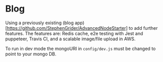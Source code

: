 # Blog

Using a previously existing (blog app)[https://github.com/StephenGrider/AdvancedNodeStarter] to add further features.
The features are: Redis cache, e2e testing with Jest and puppeteer, Travis CI, and a scalable image/file upload in AWS.

To run in dev mode the mongoURI in `config/dev.js` must be changed to point to your mongo DB.
